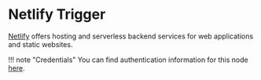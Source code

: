 # Netlify Trigger

[Netlify](https://netlify.com/) offers hosting and serverless backend services for web applications and static websites.

!!! note "Credentials"
    You can find authentication information for this node [here](/integrations/credentials/netlify/).
